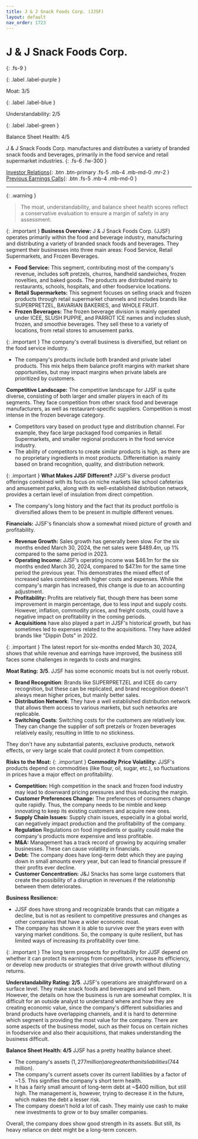 ```yaml
---
title: J & J Snack Foods Corp. (JJSF)
layout: default
nav_order: 1723
---
```


# J & J Snack Foods Corp.
{: .fs-9 }

{: .label .label-purple }

Moat: 3/5

{: .label .label-blue }

Understandability: 2/5

{: .label .label-green }

Balance Sheet Health: 4/5

J & J Snack Foods Corp. manufactures and distributes a variety of branded snack foods and beverages, primarily in the food service and retail supermarket industries.
{: .fs-6 .fw-300 }

[Investor Relations](https://www.google.com/search?q=JJSF+investor+relations){: .btn .btn-primary .fs-5 .mb-4 .mb-md-0 .mr-2 }
[Previous Earnings Calls](https://discountingcashflows.com/company/JJSF/transcripts/){: .btn .fs-5 .mb-4 .mb-md-0 }

---

{: .warning }
>The moat, understandability, and balance sheet health scores reflect a conservative evaluation to ensure a margin of safety in any assessment.



{: .important }
**Business Overview:**
J & J Snack Foods Corp. (JJSF) operates primarily within the food and beverage industry, manufacturing and distributing a variety of branded snack foods and beverages. They segment their businesses into three main areas: Food Service, Retail Supermarkets, and Frozen Beverages.

*   **Food Service:** This segment, contributing most of the company's revenue, includes soft pretzels, churros, handheld sandwiches, frozen novelties, and baked goods. The products are distributed mainly to restaurants, schools, hospitals, and other foodservice locations.
*   **Retail Supermarkets:** This segment focuses on selling snack and frozen products through retail supermarket channels and includes brands like SUPERPRETZEL, BAVARIAN BAKERIES, and WHOLE FRUIT. 
*   **Frozen Beverages:** The frozen beverage division is mainly operated under ICEE, SLUSH PUPPIE, and PARROT ICE names and includes slush, frozen, and smoothie beverages. They sell these to a variety of locations, from retail stores to amusement parks.

{: .important }
The company's overall business is diversified, but reliant on the food service industry.
*   The company's products include both branded and private label products. This mix helps them balance profit margins with market share opportunities, but may impact margins when private labels are prioritized by customers.

**Competitive Landscape:** The competitive landscape for JJSF is quite diverse, consisting of both larger and smaller players in each of its segments. They face competition from other snack food and beverage manufacturers, as well as restaurant-specific suppliers. Competition is most intense in the frozen beverage category.

*   Competitors vary based on product type and distribution channel. For example, they face large packaged food companies in Retail Supermarkets, and smaller regional producers in the food service industry.
*   The ability of competitors to create similar products is high, as there are no proprietary ingredients in most products. Differentiation is mainly based on brand recognition, quality, and distribution network.

{: .important }
**What Makes JJSF Different?**
JJSF's diverse product offerings combined with its focus on niche markets like school cafeterias and amusement parks, along with its well-established distribution network, provides a certain level of insulation from direct competition. 

*  The company's long history and the fact that its product portfolio is diversified allows them to be present in multiple different venues.

**Financials:** JJSF's financials show a somewhat mixed picture of growth and profitability.

*   **Revenue Growth:**  Sales growth has generally been slow. For the six months ended March 30, 2024, the net sales were $489.4m, up 1% compared to the same period in 2023. 
*   **Operating Income:** JJSF’s operating income was $46.1m for the six months ended March 30, 2024, compared to $47.1m for the same time period the previous year. This demonstrates the mixed effect of increased sales combined with higher costs and expenses. While the company's margin has increased, this change is due to an accounting adjustment. 
*  **Profitability:** Profits are relatively flat, though there has been some improvement in margin percentage, due to less input and supply costs. However, inflation, commodity prices, and freight costs, could have a negative impact on profitability in the coming periods. 
*  **Acquisitions** have also played a part in JJSF's historical growth, but has sometimes led to expenses related to the acquisitions. They have added brands like "Dippin Dots" in 2022.

{: .important }
The latest report for six-months ended March 30, 2024, shows that while revenue and earnings have improved, the business still faces some challenges in regards to costs and margins.

**Moat Rating:** **3/5**. JJSF has some economic moats but is not overly robust.
*   **Brand Recognition**: Brands like SUPERPRETZEL and ICEE do carry recognition, but these can be replicated, and brand recognition doesn't always mean higher prices, but mainly better sales.
*   **Distribution Network**: They have a well established distribution network that allows them access to various markets, but such networks are replicable.
*  **Switching Costs**: Switching costs for the customers are relatively low. They can change the supplier of soft pretzels or frozen beverages relatively easily, resulting in little to no stickiness.

They don't have any substantial patents, exclusive products, network effects, or very large scale that could protect it from competition.

**Risks to the Moat:**
{: .important }
**Commodity Price Volatility:** JJSF's products depend on commodities (like flour, oil, sugar, etc.), so fluctuations in prices have a major effect on profitability.

*   **Competition:** High competition in the snack and frozen food industry may lead to downward pricing pressures and thus reducing the margin.
*   **Customer Preferences Change:** The preferences of consumers change quite rapidly. Thus, the company needs to be nimble and keep innovating to keep its existing customers and acquire new ones.
*   **Supply Chain Issues:** Supply chain issues, especially in a global world, can negatively impact production and the profitability of the company.
*   **Regulation** Regulations on food ingredients or quality could make the company's products more expensive and less profitable.
*   **M&A:** Management has a track record of growing by acquiring smaller businesses. These can cause volatility in financials.
*   **Debt:** The company does have long-term debt which they are paying down in small amounts every year, but can lead to financial pressure if their profits ever decline.
*   **Customer Concentration:** J&J Snacks has some large customers that create the possibility of a disruption in revenues if the relationship between them deteriorates.

**Business Resilience:**
*   JJSF does have strong and recognizable brands that can mitigate a decline, but is not as resilient to competitive pressures and changes as other companies that have a wider economic moat. 
*    The company has shown it is able to survive over the years even with varying market conditions. So, the company is quite resilient, but has limited ways of increasing its profitability over time.

{: .important }
The long term prospects for profitability for JJSF depend on whether it can protect its earnings from competitors, increase its efficiency, or develop new products or strategies that drive growth without diluting returns.

**Understandability Rating: 2/5**. JJSF's operations are straightforward on a surface level. They make snack foods and beverages and sell them. However, the details on how the business is run are somewhat complex. It is difficult for an outside analyst to understand where and how they are creating economic value, since the company's different subsidiaries and brand products have overlapping channels, and it is hard to determine which segment is providing the most value for the company. There are some aspects of the business model, such as their focus on certain niches in foodservice and also their acquisitions, that makes understanding the business difficult.

**Balance Sheet Health: 4/5**
JJSF has a pretty healthy balance sheet.

*   The company's assets ($1,277 million) are greater than its liabilities ($744 million).
*   The company's current assets cover its current liabilities by a factor of ~1.5. This signifies the company's short term health.
*    It has a fairly small amount of long-term debt at ~$400 million, but still high. The management is, however, trying to decrease it in the future, which makes the debt a lesser risk.
*   The company doesn't hold a lot of cash. They mainly use cash to make new investments to grow or to buy smaller companies.

Overall, the company does show good strength in its assets. But still, its heavy reliance on debt might be a long-term concern.
